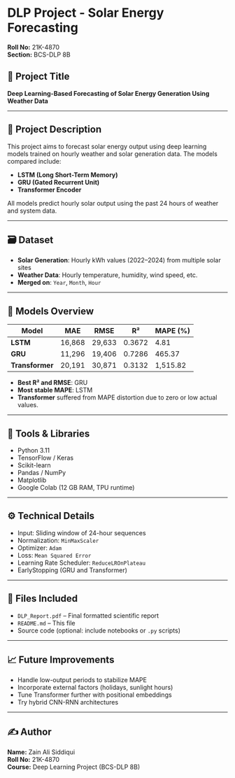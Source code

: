 # DLP Project - Solar Energy Forecasting  
**Roll No:** 21K-4870  
**Section:** BCS-DLP 8B  

## 📘 Project Title  
**Deep Learning-Based Forecasting of Solar Energy Generation Using Weather Data**

---

## 🧠 Project Description  
This project aims to forecast solar energy output using deep learning models trained on hourly weather and solar generation data. The models compared include:  
- **LSTM (Long Short-Term Memory)**
- **GRU (Gated Recurrent Unit)**
- **Transformer Encoder**

All models predict hourly solar output using the past 24 hours of weather and system data.

---

## 🗃️ Dataset  
- **Solar Generation**: Hourly kWh values (2022–2024) from multiple solar sites  
- **Weather Data**: Hourly temperature, humidity, wind speed, etc.  
- **Merged on**: `Year`, `Month`, `Hour`

---

## 🧪 Models Overview

| Model       | MAE     | RMSE     | R²     | MAPE (%)     |
|-------------|---------|----------|--------|--------------|
| **LSTM**     | 16,868  | 29,633   | 0.3672 | 4.81         |
| **GRU**      | 11,296  | 19,406   | 0.7286 | 465.37       |
| **Transformer** | 20,191  | 30,871   | 0.3132 | 1,515.82     |

- **Best R² and RMSE**: GRU  
- **Most stable MAPE**: LSTM  
- **Transformer** suffered from MAPE distortion due to zero or low actual values.

---

## 🧰 Tools & Libraries  
- Python 3.11  
- TensorFlow / Keras  
- Scikit-learn  
- Pandas / NumPy  
- Matplotlib  
- Google Colab (12 GB RAM, TPU runtime)

---

## ⚙️ Technical Details  
- Input: Sliding window of 24-hour sequences  
- Normalization: `MinMaxScaler`  
- Optimizer: `Adam`  
- Loss: `Mean Squared Error`  
- Learning Rate Scheduler: `ReduceLROnPlateau`  
- EarlyStopping (GRU and Transformer)

---

## 📂 Files Included  
- `DLP_Report.pdf` – Final formatted scientific report  
- `README.md` – This file  
- Source code (optional: include notebooks or `.py` scripts)

---

## 📈 Future Improvements  
- Handle low-output periods to stabilize MAPE  
- Incorporate external factors (holidays, sunlight hours)  
- Tune Transformer further with positional embeddings  
- Try hybrid CNN-RNN architectures

---

## ✍️ Author  
**Name:** Zain Ali Siddiqui  
**Roll No:** 21K-4870  
**Course:** Deep Learning Project (BCS-DLP 8B)  
